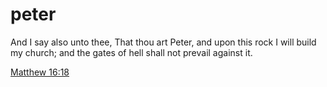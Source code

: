 # peter

And I say also unto thee, That thou art Peter, and upon this rock I will build my church; and the gates of hell shall not prevail against it.

[Matthew 16:18](https://bible.computer/Matthew/16?verses=18)
